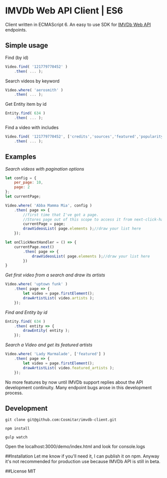 # IMVDb Web API Client | ES6
Client written in ECMAScript 6. An easy to use SDK for [IMVDb Web API](https://imvdb.com/developers/api/) endpoints.

## Simple usage
Find (by id)
```javascript
Video.find( '121779770452' )
    .then( ... );
```

Search videos by keyword
```javascript
Video.where( 'aerosmith' )
    .then( ... );
```

Get Entity item by id
```javascript
Entity.find( 634 )
    .then( ... );
```

Find a video with includes
```javascript
Video.find( '121779770452', ['credits','sources','featured','popularity'] )
    .then( ... );
```

## Examples
*Search videos with pagination options*
```javascript
let config = {
    per_page: 10,
    page: 2
};
let currentPage;

Video.where( 'Abba Mamma Mia', config )
    .then( page => {
        //first time that I've got a page.
        //Stores page out of this scope to access it from next-click-handler event
        currentPage = page; 
        drawVideosList( page.elements );//draw your list here
    });

let onClickNextHandler = () => {
    currentPage.next()
        .then( page => {
            drawVideosList( page.elements );//draw your list here
        })
}
```

*Get first video from a search and draw its artists*
```javascript
Video.where( 'uptown funk' )
    .then( page => {
        let video = page.firstElement();
        drawArtistList( video.artists );
    });
```

*Find and Entity by id*
```javascript
Entity.find( 634 )
    .then( entity => {
        drawEntity( entity );
    });

```

*Search a Video and get its featured artists*
```javascript
Video.where( 'Lady Marmalade', ['featured'] )
    .then( page => {
        let video = page.firstElement();
        drawArtistList( video.featured_artists );
    });
````

No more features by now until IMVDb support replies about the API development continuity. Many endpoint bugs arose in this development process.

## Development
```git clone git@github.com:Cosmitar/imvdb-client.git```

```npm install```

```gulp watch```

Open the localhost:3000/demo/index.html and look for console.logs

##Installation
Let me know if you'll need it, I can publish it on npm.
Anyway it's not recommended for production use because IMVDb API is still in beta.

##License
MIT
